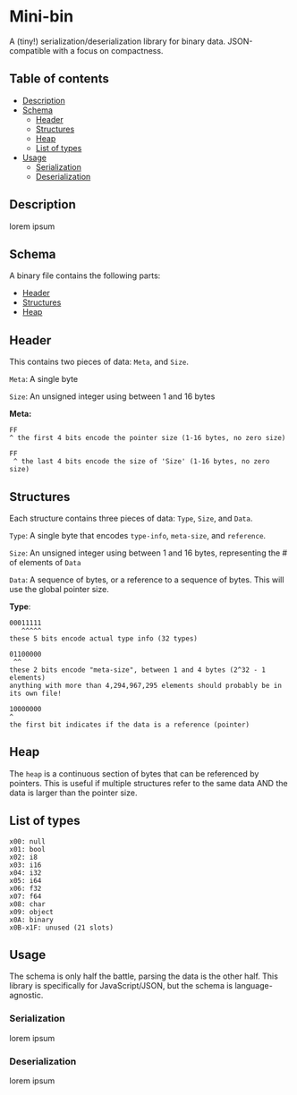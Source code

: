 
# Mini-bin

A (tiny!) serialization/deserialization library for binary data. JSON-compatible with a focus on compactness.

## Table of contents

- [Description](#description)
- [Schema](#schema)
  - [Header](#header)
  - [Structures](#structures)
  - [Heap](#heap)
  - [List of types](#list-of-types)
- [Usage](#usage)
  - [Serialization](#serialization)
  - [Deserialization](#deserialization)

## Description

lorem ipsum

## Schema

A binary file contains the following parts:

- [Header](#header)
- [Structures](#structures)
- [Heap](#heap)

## Header

This contains two pieces of data: `Meta`, and `Size`.

`Meta`: A single byte

`Size`: An unsigned integer using between 1 and 16 bytes

**Meta:**

```#
FF
^ the first 4 bits encode the pointer size (1-16 bytes, no zero size)

FF
 ^ the last 4 bits encode the size of 'Size' (1-16 bytes, no zero size)
```

## Structures

Each structure contains three pieces of data: `Type`, `Size`, and `Data`.

`Type`: A single byte that encodes `type-info`, `meta-size`, and `reference`.

`Size`: An unsigned integer using between 1 and 16 bytes, representing the # of elements of `Data`

`Data`: A sequence of bytes, or a reference to a sequence of bytes. This will use the global pointer size.

**Type**:

```#
00011111
   ^^^^^
these 5 bits encode actual type info (32 types)

01100000
 ^^
these 2 bits encode "meta-size", between 1 and 4 bytes (2^32 - 1 elements)
anything with more than 4,294,967,295 elements should probably be in its own file!

10000000
^
the first bit indicates if the data is a reference (pointer)
```

## Heap

The `heap` is a continuous section of bytes that can be referenced by pointers. This is useful if multiple structures refer to the same data AND the data is larger than the pointer size.

## List of types

```#
x00: null
x01: bool
x02: i8
x03: i16
x04: i32
x05: i64
x06: f32
x07: f64
x08: char
x09: object
x0A: binary
x0B-x1F: unused (21 slots)
```

## Usage

The schema is only half the battle, parsing the data is the other half. This library is specifically for JavaScript/JSON, but the schema is language-agnostic.

### Serialization

lorem ipsum

### Deserialization

lorem ipsum
